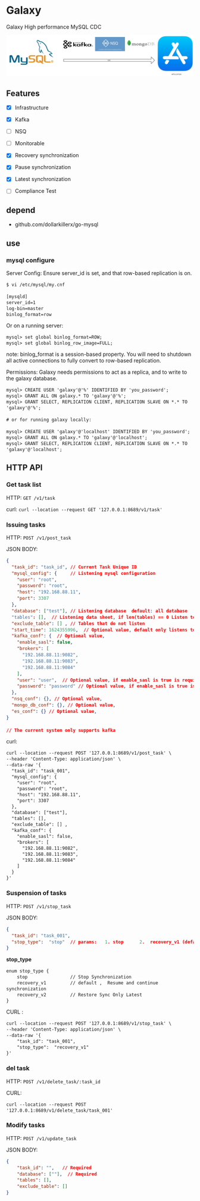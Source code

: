 # Galaxy
Galaxy High performance MySQL CDC

![](./doc/l1.png)

## Features
- [x] Infrastructure
- [x] Kafka
- [ ] NSQ
- [ ] Monitorable   
- [x] Recovery synchronization
- [x] Pause synchronization
- [x] Latest synchronization
- [ ] Compliance Test


## depend
- github.com/dollarkillerx/go-mysql

## use
###  mysql configure
Server Config: Ensure server_id is set, and that row-based replication is on.
``` 
$ vi /etc/mysql/my.cnf

[mysqld]
server_id=1
log-bin=master
binlog_format=row
```
Or on a running server:
``` 
mysql> set global binlog_format=ROW;
mysql> set global binlog_row_image=FULL;
```
note: binlog_format is a session-based property. You will need to shutdown all active connections to fully convert to row-based replication.

Permissions: Galaxy needs permissions to act as a replica, and to write to the galaxy database.
``` 
mysql> CREATE USER 'galaxy'@'%' IDENTIFIED BY 'you_password';
mysql> GRANT ALL ON galaxy.* TO 'galaxy'@'%';
mysql> GRANT SELECT, REPLICATION CLIENT, REPLICATION SLAVE ON *.* TO 'galaxy'@'%';

# or for running galaxy locally:

mysql> CREATE USER 'galaxy'@'localhost' IDENTIFIED BY 'you_password';
mysql> GRANT ALL ON galaxy.* TO 'galaxy'@'localhost';
mysql> GRANT SELECT, REPLICATION CLIENT, REPLICATION SLAVE ON *.* TO 'galaxy'@'localhost';
```

## HTTP API
### Get task list  
  
HTTP: `GET /v1/task`

curl: `curl --location --request GET '127.0.0.1:8689/v1/task'`

### Issuing tasks 

HTTP: `POST /v1/post_task`

JSON BODY:
```json
{
  "task_id": "task_id", // Current Task Unique ID
  "mysql_config": {     // Listening mysql configuration
    "user": "root",
    "password": "root",
    "host": "192.168.88.11",
    "port": 3307
  },
  "database": ["test"], // Listening database  default: all database
  "tables": [],  // Listening data sheet, if len(tables) == 0 Listen to all tables under the current db
  "exclude_table": [] , // Tables that do not listen
  "start_time": 1624355996,  // Optional value, default only listens to the latest [This feature is very performance hungry (not recommended)]
  "kafka_conf": {  // Optional value, 
    "enable_sasl": false,
    "brokers": [
      "192.168.88.11:9082",
      "192.168.88.11:9083",
      "192.168.88.11:9084"
    ],
    "user": "user",  // Optional value, if enable_sasl is true is required
    "password": "password" // Optional value, if enable_sasl is true is required
  },
  "nsq_conf": {}, // Optional value, 
  "mongo_db_conf": {}, // Optional value, 
  "es_conf": {} // Optional value, 
}

// The current system only supports kafka
```

curl: 
``` 
curl --location --request POST '127.0.0.1:8689/v1/post_task' \
--header 'Content-Type: application/json' \
--data-raw '{
  "task_id": "task_001", 
  "mysql_config": {  
    "user": "root",
    "password": "root",
    "host": "192.168.88.11",
    "port": 3307
  },
  "database": ["test"],
  "tables": [],
  "exclude_table": [] , 
  "kafka_conf": {  
    "enable_sasl": false,
    "brokers": [
      "192.168.88.11:9082",
      "192.168.88.11:9083",
      "192.168.88.11:9084"
    ]
  }
}'
```

### Suspension of tasks

HTTP: `POST /v1/stop_task`

JSON BODY: 
```json
{
  "task_id": "task_001",
  "stop_type":  "stop"  // params:   1. stop      2.  recovery_v1 (default ,  Resume and continue synchronization)   2.recovery_v2  (Restore Sync Only Latest)
}
```

**stop_type**
``` 
enum stop_type {
    stop                // Stop Synchronization
    recovery_v1         // default ,  Resume and continue synchronization
    recovery_v2         // Restore Sync Only Latest
}
```

CURL :
``` 
curl --location --request POST '127.0.0.1:8689/v1/stop_task' \
--header 'Content-Type: application/json' \
--data-raw '{
    "task_id": "task_001",
    "stop_type":  "recovery_v1"
}'
```

### del task

HTTP: `POST /v1/delete_task/:task_id`

CURL: 
``` 
curl --location --request POST '127.0.0.1:8689/v1/delete_task/task_001'
```

### Modify tasks

HTTP: `POST /v1/update_task`

JSON BODY:
```json
{
    "task_id": "",   // Required
    "database": [""],  // Required
    "tables": [],
    "exclude_table": []
}
```
